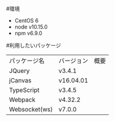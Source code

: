 #環境
<ul>
  <li>CentOS 6</li>
  <li>node v10.15.0</li>
  <li>npm  v6.9.0</li>
</ul>

#利用したいパッケージ
<table>
  <tr><td>パッケージ名</td><td>バージョン</td><td>概要</td></tr>
  <tr><td>JQuery</td><td>v3.4.1</td><td></td></tr>
  <tr><td>jCanvas</td><td>v16.04.01</td><td></td></tr>
  <tr><td>TypeScript</td><td>v3.4.5</td><td></td></tr>
  <tr><td>Webpack</td><td>v4.32.2</td><td></td></tr>
  <tr><td>Websocket(ws)</td><td>v7.0.0</td><td></td></tr>
</table>



